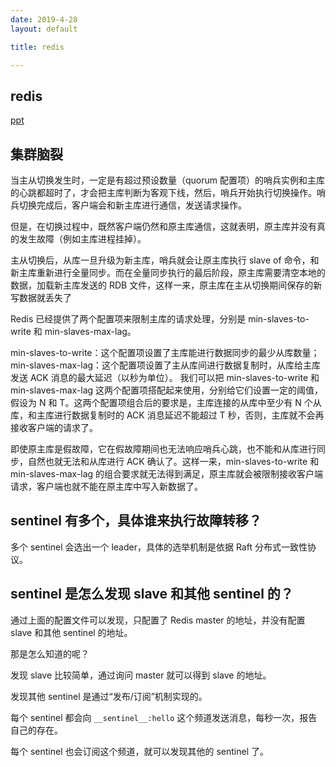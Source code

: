 ```yaml
---
date: 2019-4-28
layout: default

title: redis

---
```


## redis

[ppt](https://github.com/garydai/garydai.github.com/raw/master/_posts/pic/redis.pdf "redis")

## 集群脑裂

当主从切换发生时，一定是有超过预设数量（quorum 配置项）的哨兵实例和主库的心跳都超时了，才会把主库判断为客观下线，然后，哨兵开始执行切换操作。哨兵切换完成后，客户端会和新主库进行通信，发送请求操作。

但是，在切换过程中，既然客户端仍然和原主库通信，这就表明，原主库并没有真的发生故障（例如主库进程挂掉）。



主从切换后，从库一旦升级为新主库，哨兵就会让原主库执行 slave of 命令，和新主库重新进行全量同步。而在全量同步执行的最后阶段，原主库需要清空本地的数据，加载新主库发送的 RDB 文件，这样一来，原主库在主从切换期间保存的新写数据就丢失了



Redis 已经提供了两个配置项来限制主库的请求处理，分别是 min-slaves-to-write 和 min-slaves-max-lag。

min-slaves-to-write：这个配置项设置了主库能进行数据同步的最少从库数量； min-slaves-max-lag：这个配置项设置了主从库间进行数据复制时，从库给主库发送 ACK 消息的最大延迟（以秒为单位）。 我们可以把 min-slaves-to-write 和 min-slaves-max-lag 这两个配置项搭配起来使用，分别给它们设置一定的阈值，假设为 N 和 T。这两个配置项组合后的要求是，主库连接的从库中至少有 N 个从库，和主库进行数据复制时的 ACK 消息延迟不能超过 T 秒，否则，主库就不会再接收客户端的请求了。

即使原主库是假故障，它在假故障期间也无法响应哨兵心跳，也不能和从库进行同步，自然也就无法和从库进行 ACK 确认了。这样一来，min-slaves-to-write 和 min-slaves-max-lag 的组合要求就无法得到满足，原主库就会被限制接收客户端请求，客户端也就不能在原主库中写入新数据了。



## sentinel 有多个，具体谁来执行故障转移？

多个 sentinel 会选出一个 leader，具体的选举机制是依据 Raft 分布式一致性协议。



## sentinel 是怎么发现 slave 和其他 sentinel 的？

通过上面的配置文件可以发现，只配置了 Redis master 的地址，并没有配置 slave 和其他 sentinel 的地址。

那是怎么知道的呢？

发现 slave 比较简单，通过询问 master 就可以得到 slave 的地址。

发现其他 sentinel 是通过“发布/订阅”机制实现的。

每个 sentinel 都会向 `__sentinel__:hello` 这个频道发送消息，每秒一次，报告自己的存在。

每个 sentinel 也会订阅这个频道，就可以发现其他的 sentinel 了。